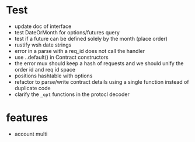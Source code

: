 # Test
- update doc of interface
- test DateOrMonth for options/futures query
- test if a future can be defined solely by the month (place order)
- rustify wsh date strings
- error in a parse with a req_id does not call the handler
- use ..default() in Contract constructors
- the error mux should keep a hash of requests and we should unify the order id and req id space
- positions hashtable with options
- refactor to parse/write contract details using a single function instead of duplicate code
- clarify the `_opt` functions in the protocl decoder

# features
- account multi
